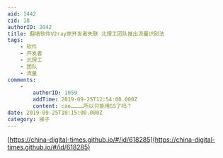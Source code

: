 ```yaml
---
aid: 1442
cid: 18
authorID: 2042
title: 翻墙软件V2ray原开发者失联 北理工团队推出流量识别法
tags:
    - 软件
    - 开发者
    - 北理工
    - 团队
    - 流量
comments:
    -
        authorID: 1059
        addTime: 2019-09-25T12:54:00.000Z
        content: cao…………所以只能用SS了吗？
date: 2019-09-25T10:15:00.000Z
category: 梯子
---
```


[https://china-digital-times.github.io/#/id/618285](https://china-digital-times.github.io/#/id/618285)

